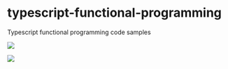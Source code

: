 # typescript-functional-programming
Typescript functional programming code samples

![](https://a248.e.akamai.net/secure.meetupstatic.com/photos/theme_head/b/6/1/b/full_6826619.jpeg)

![](https://a248.e.akamai.net/secure.meetupstatic.com/photos/event/2/6/d/a/600_452769946.jpeg)
